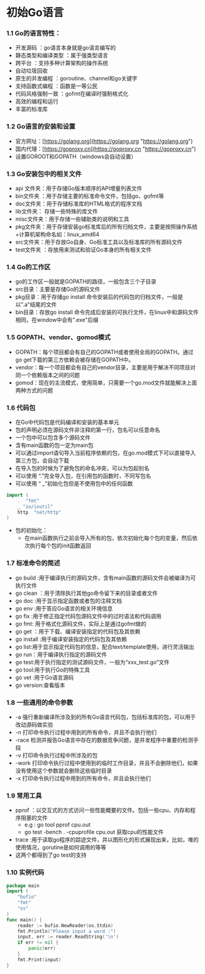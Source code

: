 # 初始Go语言

### 1.1 Go的语言特性：

-   开发源码 ：go语言本身就是go语言编写的
-   静态类型和编译类型 ：属于强类型语言
-   跨平台 ：支持多种计算架构的操作系统
-   自动垃圾回收
-   原生的并发编程 ：goroutine、channel和go关键字
-   支持函数式编程 ：函数是一等公民
-   代码风格强制一致 ：gofmt在编译时强制格式化
-   高效的编程和运行
-   丰富的标准库

### 1.2 Go语言的安装和设置

-   官方网址：[https://golang.org](https://golang.org "https://golang.org")
-   国内代理：[https://goproxy.cn](https://goproxy.cn "https://goproxy.cn")
-   设置GOROOT和GOPATH（windows会自动设置）

### 1.3  Go安装包中的相关文件

-   api 文件夹：用于存储Go版本顺序的API增量列表文件
-   bin文件夹 ：用于存储主要的标准命令文件，包括go、gofmt等
-   doc文件夹：用于存储标准库的HTML格式的程序文档
-   lib文件夹： 存储一些特殊的库文件
-   misc文件夹：用于存储一些辅助类的说明和工具
-   pkg文件夹：用于存储安装go标准库后的所有归档文件，主要是按照操作系统+计算机架构命名如：linux\_amd64
-   src文件夹：用于存放Go自身、Go标准工具以及标准库的所有源码文件
-   test文件夹 ：存放用来测试和验证Go本身的所有相关文件

### 1.4 Go的工作区

-   go的工作区一般就是GOPATH的路径，一般包含三个子目录
-   src目录：主要是存储Go的源码文件
-   pkg目录：用于存储go install 命令安装后的代码包的归档文件，一般是以".a"结尾的文件
-   bin目录：存放go install 命令完成后安装的可执行文件，在linux中和源码文件相同，在window中会有".exe"后缀

### 1.5 GOPATH、vendor、gomod模式

-   GOPATH：每个项目都会有自己的GOPATH或者使用全局的GOPATH。通过go get下载的第三方依赖会被存储在GOPATH中。
-   vendor：每一个项目都会有自己的vendor目录，主要是用于解决不同项目对同一个依赖版本之间的问题
-   gomod：现在的主流模式，使用简单，只需要一个go.mod文件就能解决上面两种方式的问题

### 1.6  代码包

-   在Go中代码包是代码编译和安装的基本单元
-   包的声明必须在源码文件非注释的第一行，包名可以任意命名
-   一个包中可以包含多个源码文件
-   含有main函数的包一定为main包
-   可以通过import语句导入当前程序依赖的包，在go.mod模式下可以直接导入第三方包，会自动下载
-   在导入包的时候为了避免包的命名冲突，可以为包起别名
-   可以使用 “.”完全导入包，在引用包的函数时，不同写包名
-   可以使用 “ \_”初始化包但是不使用包中的任何函数

```go
import (
    .  "fmt" 
    _ "io/ioutil"
    http  "net/http"
)
```

-   包的初始化：
    -   在main函数执行之前会导入所有的包，依次初始化每个包的变量，然后依次执行每个包的init函数返回

### 1.7 标准命令的简述&#xD;

-   go build :用于编译执行的源码文件，含有main函数的源码文件会被编译为可执行文件
-   go clean ：用于清除执行其他go命令留下来的目录或者文件
-   go doc :用于显示指定函数或者包的注释文档
-   go env :用于答应Go语言的相关环境信息
-   go fix :用于修正指定代码包源码文件中的过时语法和代码调用
-   go fmt: 用于格式化源码文件，实际上是通过gofmt做的
-   go get ：用于下载、编译安装指定的代码包及其依赖
-   go install :用于编译安装指定的代码包及其依赖
-   go list:用于显示指定代码包的信息，配合text/template使用，进行灵活输出
-   go run：用于编译执行指定的源码文件
-   go test:用于执行指定的测试源码文件，一般为“xxx\_test.go”文件
-   go tool:用于执行Go的特殊工具
-   go vet :用于Go语言源码
-   go version:查看版本

### 1.8 一些通用的命令参数

-   \-a 强行重新编译所涉及到的所有Go语言代码包，包括标准库的包，可以用于改动源码做实验
-   \-n 打印命令执行过程中用到的所有命令，并且不会执行他们
-   \-race 检测并报告Go语言中存在的数据竞争问题，是并发程序中重要的检测手段
-   \-v 打印命令执行过程中所涉及的包
-   \-work 打印命令执行过程中使用到的临时工作目录，并且不会删除他们，如果没有使用这个参数就会删除这些临时目录
-   \-x 打印命令执行过程中用到的所有命令，并且会执行他们

### 1.9 常用工具

-   pprof ：以交互式的方式访问一些性能概要的文件。包括一些cpu、内存和程序阻塞的文件
    -   e.g : go tool pprof cpu.out&#x20;
    -   go test -bench . -cpuprofile cpu.out 获取cpu的性能文件
-   trace :用于读取go程序的踪迹文件，并以图形化的形式展现出来，比如，堆的使用情况，gorutine是如何调用的等等
-   这两个都得到了go test的支持

### 1.10 实例代码

```go
package main
import (
    "bufio"
    "fmt"
    "os"
)
func main() {
    reader := bufio.NewReader(os.Stdin)
    fmt.Println("Please input a word :")
    input, err := reader.ReadString('\n')
    if err != nil {
        panic(err)
    }
    fmt.Print(input)
}

```

